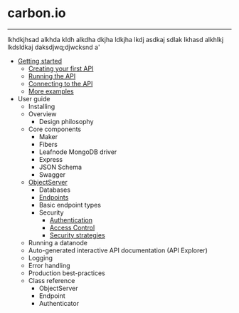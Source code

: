 carbon.io
==========
***

lkhdkjhsad alkhda kldh alkdha dkjha ldkjha  lkdj asdkaj sdlak 
lkhasd alkhlkj lkdsldkaj daksdjwq;djwcksnd a'

* [Getting started](doc/GettingStarted.md)
  * [Creating your first API](doc/GettingStarted.md#creating-the-api)
  * [Running the API](doc/GettingStarted.md#running-the-api)
  * [Connecting to the API](doc/GettingStarted.md#connecting-to-the-api)
  * [More examples](doc/GettingStarted.md#more-examples)
* User guide
  * Installing 
  * Overview
    * Design philosophy 
  * Core components
    * Maker
    * Fibers
    * Leafnode MongoDB driver
    * Express
    * JSON Schema
    * Swagger
  * [ObjectServer](doc/classes/ObjectServer.md)
    * Databases
    * [Endpoints](doc/classes/Endpoint.md)
    * Basic endpoint types
    * Security
      * [Authentication](doc/Authentication.md)
      * [Access Control](doc/AccessControl.md)
      * [Security strategies](doc/SecurityStrategies.md)
  * Running a datanode
  * Auto-generated interactive API documentation (API Explorer)
  * Logging
  * Error handling
  * Production best-practices
  * Class reference
    * ObjectServer
    * Endpoint
    * Authenticator

